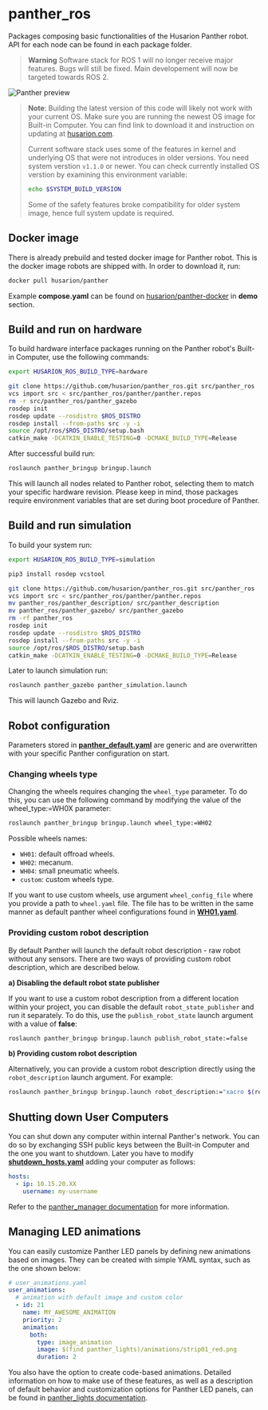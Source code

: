 # panther_ros

Packages composing basic functionalities of the Husarion Panther robot.
API for each node can be found in each package folder.

> **Warning**
> Software stack for ROS 1 will no longer receive major features. Bugs will still be fixed.
> Main developement will now be targeted towards ROS 2.

<picture>
  <source media="(prefers-color-scheme: dark)" srcset="https://github-readme-figures.s3.eu-central-1.amazonaws.com/panther/panther_ros/day_with_lights.png">
  <img alt="Panther preview" src="https://github-readme-figures.s3.eu-central-1.amazonaws.com/panther/panther_ros/day_no_lights.png">
</picture>

> **Note**: 
> Building the latest version of this code will likely not work with your current OS. Make sure you are running the newest OS image for Built-in Computer. You can find link to download it and instruction on updating at [husarion.com](https://husarion.com/manuals/panther/operating-system-reinstallation/#built-in-computer-system-reinstallation).
>
> Current software stack uses some of the features in kernel and underlying OS that were not introduces in older versions. You need system verstion `v1.1.0` or newer. You can check currently installed OS verstion by examining this environment variable:
> ``` bash
> echo $SYSTEM_BUILD_VERSION
> ```
>
> Some of the safety features broke compatibility for older system image, hence full system update is required.

## Docker image

There is already prebuild and tested docker image for Panther robot. This is the docker image robots are shipped with.
In order to download it, run:
``` bash
docker pull husarion/panther
```

Example **compose.yaml** can be found on [husarion/panther-docker](https://github.com/husarion/panther-docker/tree/ros1) in **demo** section.

## Build and run on hardware

To build hardware interface packages running on the Panther robot's Built-in Computer, use the following commands:
``` bash
export HUSARION_ROS_BUILD_TYPE=hardware

git clone https://github.com/husarion/panther_ros.git src/panther_ros
vcs import src < src/panther_ros/panther/panther.repos
rm -r src/panther_ros/panther_gazebo
rosdep init
rosdep update --rosdistro $ROS_DISTRO
rosdep install --from-paths src -y -i
source /opt/ros/$ROS_DISTRO/setup.bash
catkin_make -DCATKIN_ENABLE_TESTING=0 -DCMAKE_BUILD_TYPE=Release
```

After successful build run:
``` bash
roslaunch panther_bringup bringup.launch
```

This will launch all nodes related to Panther robot, selecting them to match your specific hardware revision. Please keep in mind, those packages require environment variables that are set during boot procedure of Panther.

## Build and run simulation

To build your system run:
``` bash
export HUSARION_ROS_BUILD_TYPE=simulation

pip3 install rosdep vcstool

git clone https://github.com/husarion/panther_ros.git src/panther_ros
vcs import src < src/panther_ros/panther/panther.repos
mv panther_ros/panther_description/ src/panther_description
mv panther_ros/panther_gazebo/ src/panther_gazebo
rm -rf panther_ros
rosdep init
rosdep update --rosdistro $ROS_DISTRO
rosdep install --from-paths src -y -i
source /opt/ros/$ROS_DISTRO/setup.bash
catkin_make -DCATKIN_ENABLE_TESTING=0 -DCMAKE_BUILD_TYPE=Release
```

Later to launch simulation run:
``` bash
roslaunch panther_gazebo panther_simulation.launch
```

This will launch Gazebo and Rviz.

## Robot configuration

Parameters stored in [**panther_default.yaml**](./panther_bringup/config/panther_default.yaml) are generic and are overwritten with your specific Panther configuration on start.

### Changing wheels type

Changing the wheels requires changing the `wheel_type` parameter. To do this, you can use the following command by modifying the value of the wheel_type:=WH0X parameter:
``` bash
roslaunch panther_bringup bringup.launch wheel_type:=WH02
```

Possible wheels names:
- `WH01`: default offroad wheels.
- `WH02`: mecanum.
- `WH04`: small pneumatic wheels.
- `custom`: custom wheels type.

If you want to use custom wheels, use argument `wheel_config_file` where you provide a path to `wheel.yaml` file. The file has to be written in the same manner as default panther wheel configurations found in [**WH01.yaml**](./panther_description/config/WH01.yaml).

### Providing custom robot description

By default Panther will launch the default robot description - raw robot without any sensors. There are two ways of providing custom robot description, which are described below.

**a) Disabling the default robot state publisher**

If you want to use a custom robot description from a different location within your project, you can disable the default `robot_state_publisher` and run it separately. To do this, use the `publish_robot_state` launch argument with a value of **false**:

```bash
roslaunch panther_bringup bringup.launch publish_robot_state:=false
```

**b) Providing custom robot description**

Alternatively, you can provide a custom robot description directly using the `robot_description` launch argument. For example:

```bash
roslaunch panther_bringup bringup.launch robot_description:="xacro $(rospack find my_awesome_package)/urdf/panther.urdf.xacro"
```

## Shutting down User Computers

You can shut down any computer within internal Panther's network.
You can do so by exchanging SSH public keys between the Built-in Computer and the one you want to shutdown. Later you have to modify [**shutdown_hosts.yaml**](./panther_bringup/config/shutdown_hosts.yaml) adding your computer as follows:
``` yaml
hosts:
  - ip: 10.15.20.XX
    username: my-username
```
Refer to the [panther_manager documentation](./panther_manager/README.md) for more information.

## Managing LED animations

You can easily customize Panther LED panels by defining new animations based on images. They can be created with simple YAML syntax, such as the one shown below: 

```yaml
# user_animations.yaml
user_animations:
  # animation with default image and custom color
  - id: 21
    name: MY_AWESOME_ANIMATION
    priority: 2
    animation:
      both:
        type: image_animation
        image: $(find panther_lights)/animations/strip01_red.png
        duration: 2
```

You also have the option to create code-based animations. Detailed information on how to make use of these features, as well as a description of default behavior and customization options for Panther LED panels, can be found in [panther_lights documentation](./panther_lights/README.md).
